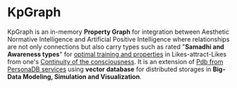 # KpGraph

KpGraph is an in-memory <b>Property Graph</b> for integration between Aesthetic Normative Intelligence and Artificial Positive Intelligence where relationships are not only connections but also carry types such as rated "<b>Samadhi and Awareness types</b>" for <a href="https://www.youtube.com/watch?v=_zVVaV4bfqo" target="_blank">optimal training and properties</a> in Likes-attract-Likes from one's <a href="https://www.youtube.com/watch?v=_zVVaV4bfqo" target="_blank">Continuity of the consciousness</a>. It is an extension of <a href="https://github.com/khaiphong/personadb/" target="_blank">Pdb from PersonaDB services</a> using <b>vector database</b> for distributed storages in <b>Big-Data Modeling, Simulation and Visualization</b>.
